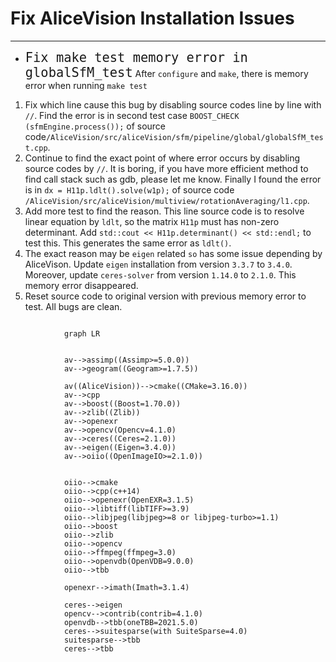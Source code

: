 # Fix AliceVision Installation Issues
	
	
	
----------
* <font size=5>`Fix make test memory error in globalSfM_test`</font>
After `configure` and `make`, there is memory error when running `make test`
1. Fix which line cause this bug by disabling source codes line by line with `//`. Find the error is in second test case
`BOOST_CHECK (sfmEngine.process());` 
of source code`/AliceVision/src/aliceVision/sfm/pipeline/global/globalSfM_test.cpp`.
2. Continue to find the exact point of where error occurs by disabling source codes by `//`. It is boring, if you have more efficient method to find call stack such as gdb, please let me know.
Finally I found the error is in
`dx = H11p.ldlt().solve(w1p);`
of source code `/AliceVision/src/aliceVision/multiview/rotationAveraging/l1.cpp`.
3. Add more test to find the reason. This line source code is to resolve linear equation by `ldlt`, so the matrix `H11p` must has non-zero determinant. Add `std::cout << H11p.determinant() << std::endl;` to test this. This generates the same error as `ldlt()`.
4. The exact reason may be `eigen` related `so` has some issue depending by AliceVison. Update `eigen` installation from version `3.3.7` to `3.4.0`.  Moreover, update `ceres-solver` from version `1.14.0` to `2.1.0`. This memory error disappeared.
5. Reset source code to original version with previous memory error to test. All bugs are clean.
	
```mermaid
			
			graph LR
			
			
			av-->assimp((Assimp>=5.0.0))
			av-->geogram((Geogram>=1.7.5))
			
			av((AliceVision))-->cmake((CMake=3.16.0))
			av-->cpp
			av-->boost((Boost=1.70.0))
			av-->zlib((Zlib))
			av-->openexr
			av-->opencv(Opencv=4.1.0)
			av-->ceres((Ceres=2.1.0))
			av-->eigen((Eigen=3.4.0))
			av-->oiio((OpenImageIO>=2.1.0))
			
	
			oiio-->cmake
			oiio-->cpp(c++14)
			oiio-->openexr(OpenEXR=3.1.5)
			oiio-->libtiff(libTIFF>=3.9)
			oiio-->libjpeg(libjpeg>=8 or libjpeg-turbo>=1.1)
			oiio-->boost
			oiio-->zlib
			oiio-->opencv
			oiio-->ffmpeg(ffmpeg=3.0)
			oiio-->openvdb(OpenVDB=9.0.0)
			oiio-->tbb
			
			openexr-->imath(Imath=3.1.4)
			
			ceres-->eigen
			opencv-->contrib(contrib=4.1.0)
			openvdb-->tbb(oneTBB=2021.5.0)
			ceres-->suitesparse(with SuiteSparse=4.0)
			suitesparse-->tbb
			ceres-->tbb
	       
```
